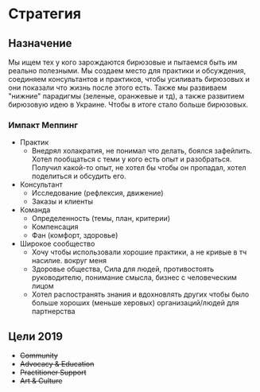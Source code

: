 # Стратегия

## Назначение

Мы ищем тех у кого зарождаются бирюзовые и пытаемся быть им реально полезными. Мы создаем место для практики и обсуждения, соединяем консультантов и практиков, чтобы усиливать бирюзовых и они показали что жизнь после этого есть. Также мы развиваем "нижние" парадигмы \(зеленые, оранжевые и тд\), а также развитием бирюзовую идею в Украине. Чтобы в итоге стало больше бирюзовых.

### Импакт Меппинг

* Практик
  * Внедрял холакратия, не понимал что делать, боялся зафейлить. Хотел пообщаться с теми у кого есть опыт и разобраться. Получил какой-то опыт, не хотел бы чтобы он пропадал, хотел поделиться и обсудить его.
* Консультант
  * Исследование \(рефлексия, движение\)
  * Заказы и клиенты
* Команда
  * Определенность \(темы, план, критерии\)
  * Компенсация
  * Фан \(комфорт, здоровье\)
* Широкое сообщество
  * Хочу чтобы использовали хорошие практики, а не кривые в тч насилие. вокруг меня
  * Здоровье общества, Сила для людей, противостоять руководителю, понимание смысла, бизнес с человеческим лицом
  * Хотел распостранять знания и вдохновлять других чтобы было больше хороших \(меньше херовых\) организаций/людей для партнерства

## Цели 2019

* ~~Community~~
* ~~Advocacy & Education~~
* ~~Practitioner Support~~
* ~~Art & Culture~~

